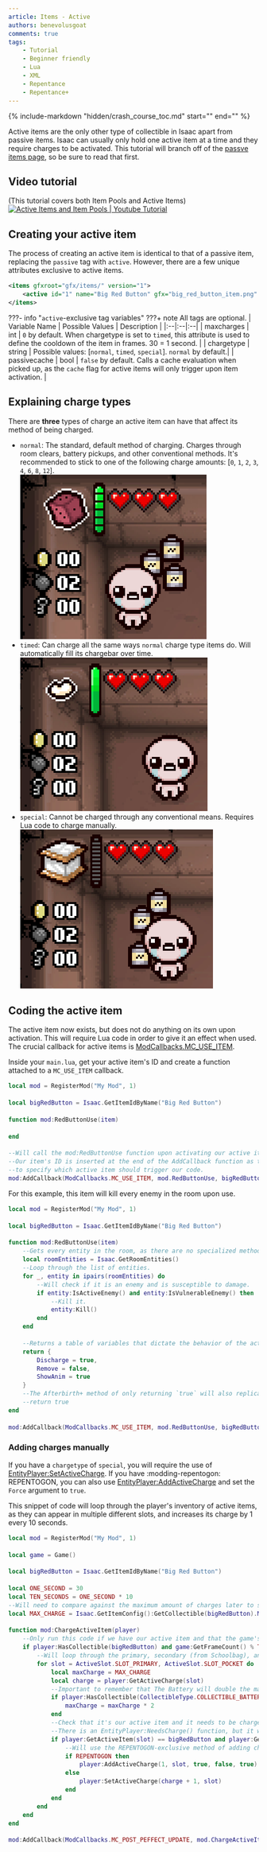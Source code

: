 ```yaml
---
article: Items - Active
authors: benevolusgoat
comments: true
tags:
    - Tutorial
    - Beginner friendly
    - Lua
    - XML
    - Repentance
    - Repentance+
---
```


{% include-markdown "hidden/crash_course_toc.md" start="<!-- start -->" end="<!-- end -->" %}

Active items are the only other type of collectible in Isaac apart from passive items. Isaac can usually only hold one active item at a time and they require charges to be activated. This tutorial will branch off of the [passve items page](../crash_course/passive_item.md), so be sure to read that first.

## Video tutorial
(This tutorial covers both Item Pools and Active Items)
[![Active Items and Item Pools | Youtube Tutorial](https://img.youtube.com/vi/MwsdlW7ZyQ8/0.jpg)](https://youtu.be/MwsdlW7ZyQ8 "Video tutorial")

## Creating your active item

The process of creating an active item is identical to that of a passive item, replacing the `passive` tag with `active`. However, there are a few unique attributes exclusive to active items.

```XML
<items gfxroot="gfx/items/" version="1">
    <active id="1" name="Big Red Button" gfx="big_red_button_item.png" description="It's a big red button" quality="4" maxcharges="6" chargetype="normal"/>
</items>
```

???- info "`active`-exclusive tag variables"
	???+ note
		All tags are optional.
	| Variable Name | Possible Values | Description |
	|:--|:--|:--|
	| maxcharges | int | `0` by default. When chargetype is set to `timed`, this attribute is used to define the cooldown of the item in frames. 30 = 1 second. |
	| chargetype | string | Possible values: [`normal`, `timed`, `special`]. `normal` by default.|
	| passivecache | bool | `false` by default. Calls a cache evaluation when picked up, as the `cache` flag for active items will only trigger upon item activation. |

## Explaining charge types
There are **three** types of charge an active item can have that affect its method of being charged.

- `normal`: The standard, default method of charging. Charges through room clears, battery pickups, and other conventional methods. It's recommended to stick to one of the following charge amounts: [`0`, `1`, `2`, `3`, `4`, `6`, `8`, `12`].<br>![normal active](../assets/active_item/active_normal.gif)
- `timed`: Can charge all the same ways `normal` charge type items do. Will automatically fill its chargebar over time.<br>![timed active](../assets/active_item/active_timed.gif)
- `special`: Cannot be charged through any conventional means. Requires Lua code to charge manually.<br>![special active](../assets/active_item/active_special.gif)

## Coding the active item
The active item now exists, but does not do anything on its own upon activation. This will require Lua code in order to give it an effect when used. The crucial callback for active items is [ModCallbacks.MC_USE_ITEM](https://wofsauge.github.io/IsaacDocs/rep/enums/ModCallbacks.html#mc_use_item).

Inside your `main.lua`, get your active item's ID and create a function attached to a `MC_USE_ITEM` callback.
```Lua
local mod = RegisterMod("My Mod", 1)

local bigRedButton = Isaac.GetItemIdByName("Big Red Button")

function mod:RedButtonUse(item)

end

--Will call the mod:RedButtonUse function upon activating our active item.
--Our item's ID is inserted at the end of the AddCallback function as this callback accepts an optional argument
--to specify which active item should trigger our code.
mod:AddCallback(ModCallbacks.MC_USE_ITEM, mod.RedButtonUse, bigRedButton)
```

For this example, this item will kill every enemy in the room upon use.

```Lua
local mod = RegisterMod("My Mod", 1)

local bigRedButton = Isaac.GetItemIdByName("Big Red Button")

function mod:RedButtonUse(item)
	--Gets every entity in the room, as there are no specialized methods of getting only enemies.
	local roomEntities = Isaac.GetRoomEntities()
	--Loop through the list of entities.
	for _, entity in ipairs(roomEntities) do
		--Will check if it is an enemy and is susceptible to damage.
		if entity:IsActiveEnemy() and entity:IsVulnerableEnemy() then
			--Kill it.
			entity:Kill()
		end
	end

	--Returns a table of variables that dictate the behavior of the active item once it's been used.
	return {
		Discharge = true,
		Remove = false,
		ShowAnim = true
	}
	--The Afterbirth+ method of only returning `true` will also replicate the return behavior seen above.
	--return true
end

mod:AddCallback(ModCallbacks.MC_USE_ITEM, mod.RedButtonUse, bigRedButton)
```

### Adding charges manually
If you have a `chargetype` of `special`, you will require the use of [EntityPlayer:SetActiveCharge](https://wofsauge.github.io/IsaacDocs/rep/EntityPlayer.html#setactivecharge). If you have :modding-repentogon: REPENTOGON, you can also use [EntityPlayer:AddActiveCharge](https://repentogon.com/EntityPlayer.html#addactivecharge) and set the `Force` argument to `true`.

This snippet of code will loop through the player's inventory of active items, as they can appear in multiple different slots, and increases its charge by 1 every 10 seconds.

```Lua
local mod = RegisterMod("My Mod", 1)

local game = Game()

local bigRedButton = Isaac.GetItemIdByName("Big Red Button")

local ONE_SECOND = 30
local TEN_SECONDS = ONE_SECOND * 10
--Will need to compare against the maximum amount of charges later to see if the active needs to be charged.
local MAX_CHARGE = Isaac.GetItemConfig():GetCollectible(bigRedButton).MaxCharges

function mod:ChargeActiveItem(player)
	--Only run this code if we have our active item and that the game's timer has hit an interval of ten seconds.
	if player:HasCollectible(bigRedButton) and game:GetFrameCount() % TEN_SECONDS == 0 then
		--Will loop through the primary, secondary (from Schoolbag), and pocket item slot for active items.
		for slot = ActiveSlot.SLOT_PRIMARY, ActiveSlot.SLOT_POCKET do
			local maxCharge = MAX_CHARGE
			local charge = player:GetActiveCharge(slot)
			--Important to remember that The Battery will double the maximum charge of all actives.
			if player:HasCollectible(CollectibleType.COLLECTIBLE_BATTERY) then
				maxCharge = maxCharge * 2
			end
			--Check that it's our active item and it needs to be charged.
			--There is an EntityPlayer:NeedsCharge() function, but it will always return `false` for `special` chargetype actives.
			if player:GetActiveItem(slot) == bigRedButton and player:GetActiveCharge(slot) < maxCharge then
				--Will use the REPENTOGON-exclusive method of adding charges to the item, if available. Otherwise, uses the traditional method.
				if REPENTOGON then
					player:AddActiveCharge(1, slot, true, false, true)
				else
					player:SetActiveCharge(charge + 1, slot)
				end
			end
		end
	end
end

mod:AddCallback(ModCallbacks.MC_POST_PEFFECT_UPDATE, mod.ChargeActiveItem)
```